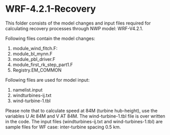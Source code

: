# WRF-4.2.1-Recovery
This folder consists of the model changes and input files required for calculating recovery processes through NWP model: WRF-V4.2.1.


Following files contain the model changes:
1) module_wind_fitch.F: 
2) module_bl_mynn.F
3) module_pbl_driver.F
4) module_first_rk_step_part1.F
5) Registry.EM_COMMON

Following files are used for model input:
1) namelist.input
2) windturbines-ij.txt
3) wind-turbine-1.tbl

Please note that to calculate speed at 84M (turbine hub-height), use the variables U At 84M and V AT 84M. The wind-turbine-1.tbl file is over written in the code.
The input files (windturbines-ij.txt and wind-turbines-1.tbl) are sample files for WF case: inter-turbine spacing 0.5 km.


